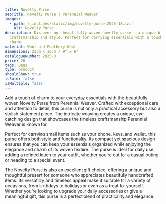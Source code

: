 ```yaml
---
title: Novelty Purse
seoTitle: Novelty Purse | Perennial Weaver
images:
  - path: /_includes/static/img/novelty-purse-2025-18.avif
    alt: Novelty Purse
description: Discover our beautifully woven novelty purse – a unique blend of
  craftsmanship and style. Perfect for carrying essentials with a touch of
  charm.
material: Wool and Feathery Wool
dimensions: 23cm x 16cm / 9" x 6"
catalogueNumber: 2025-3
price: 20
tags: Bags
type: product
shouldShow: true
isSold: false
isMultiple: false
---
```

Add a touch of charm to your everyday essentials with this beautifully woven Novelty Purse from Perennial Weaver. Crafted with exceptional care and attention to detail, this purse is not only a practical accessory but also a stylish statement piece. The intricate weaving creates a unique, eye-catching design that showcases the timeless craftsmanship Perennial Weaver is known for.

Perfect for carrying small items such as your phone, keys, and wallet, this purse offers both style and functionality. Its compact yet spacious design ensures that you can keep your essentials organized while enjoying the elegance and charm of its woven texture. The purse is ideal for daily use, adding a refined touch to your outfit, whether you’re out for a casual outing or heading to a special event.

The Novelty Purse is also an excellent gift choice, offering a unique and thoughtful present for someone who appreciates beautifully handcrafted items. Its versatility and timeless appeal make it suitable for a variety of occasions, from birthdays to holidays or even as a treat for yourself. Whether you’re looking to upgrade your daily accessories or give a meaningful gift, this purse is a perfect blend of practicality and elegance.
